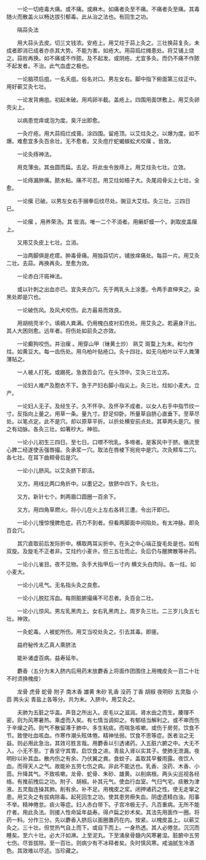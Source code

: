 <!-- { "loadSidebar": true } -->
　　一论一切疮毒大痛。或不痛。或麻木。如痛者灸至不痛。不痛者灸至痛。其毒随火而散盖火以畅达拔引郁毒。此从治之法也。有回生之功。

　　隔蒜灸法

　　用大蒜头去皮。切三文钱浓。安疮上。用艾炷于蒜上灸之。三壮换蒜复灸。未成者即消已成者亦杀其大势。不能为害。如疮大。用蒜捣烂摊患处。将艾铺上烧之。蒜败再换。如不痛或不作脓。及不起发。或阴疮。尤宜多灸。而仍不痛不作脓不起发者。不治。此气血虚之极也。

　　一论脑项后疽。一名夭疽。俗名对口。男左女右。脚中指下俯面第三纹正中。用好蕲艾灸七壮。

　　一论发背痈疽。初起未破。用鸡卵半截。盖疮上。四围用面饼敷上。用艾灸卵壳尖上。

　　以病患觉痒或泡为度。臭汗出即愈。

　　一灸疔疮。用大蒜捣烂成膏。涂四围。留疮顶。以艾炷灸之。以爆为度。如不爆。难愈宜多灸百余壮。无不愈者。又灸痘疔蛇蝎蜈蚣犬咬瘰 。皆效。

　　一论灸痔神法。

　　用克薄虫。其虫圆而扁。去足。将此虫令放痔上。用艾炷灸七壮。立效。

　　一论痔漏肿痛。脓水粘。痛不可忍。用艾炷如梧子大。灸尾闾骨尖上七壮。全愈。

　　一论瘰 已破。以男左女右手搦拳后纹尽处。豌豆大艾炷。灸三壮。三四日已。

　　一论瘰 。用养荣汤。其 皆消。唯一二个不消者。用癞虾蟆一个。剥取皮盖瘰 上。

　　又用艾灸皮上七壮。立消。

　　一治两脚俱是疙瘩。肿毒骨痛。用独蒜切片。铺放痒痛处。每蒜一片。用艾灸二壮。去蒜。再换再灸。至愈为效。

　　一论赤白汗斑神法。

　　或以针刺之出血亦已。宜灸夹白穴。先于两乳头上涂墨。令两手直伸夹之。染黑处即是穴也。

　　一论破伤风。及风犬咬伤。此方最易而效良。

　　用胡桃壳半个。填稠人粪满。仍用槐白皮衬扣伤处。用艾灸之。若遍身汗出。其人大困则愈。远年者。将伤处如前灸之亦效。

　　一论癫狗咬伤。并治瘰 。用穿山甲（锉黄土炒） 熟艾 斑蝥上为末。和匀作炷。如黄豆大。每一齿伤处。用乌柏叶贴疮口。灸十四壮。如无乌柏叶以干人粪薄薄贴之。

　　一人被人打死。或踢死。急救百会穴。在头顶中。艾灸三壮立苏。

　　一论妇人难产及胞衣不下。急于产妇右脚小指尖上。灸三壮。炷如小麦大。立产。

　　一论妇人无子。及经生子。久不怀孕。及怀孕不成者。以女人右手中指节纹一寸。反指向上量之。用草一条。量九寸。舒足仰卧。所量草自脐心直垂下。至草尽处。以笔点定。此不是穴。却以原草平折。以折处横安前点处。其草两头是穴。按之有动脉。各灸三壮。如箸杪大。神验。

　　一论小儿初生三四日。至七日。口噤不吮乳。多啼者。是客风中于脐。循流至心脾二经遂使舌强唇撮。灸承浆一穴。取法在唇棱下宛宛中是穴。次灸颊车二穴。各七壮。在耳下曲颊骨后是穴。

　　一论小儿脐风。以艾灸脐下即活。

　　又方。用线比两口角折中。以墨记之。放脐中四下。灸七壮。

　　又方。新针七个。刺两眉口圆圈一百余下。

　　又方。用四角草燃火。将小儿在火上左右各转三遭。令出汗即已。

　　一论小儿慢惊慢脾危症。药力不到者。但看两脚面中间陷处。有太冲脉。即灸百会穴。

　　其穴直取前后发际折中。横取两耳尖折中。在头之中心端正旋毛处是也。如有双旋。及旋毛不正者非。艾炷约小麦许。但三五壮而止。灸后仍与醒脾散等补药。

　　一论小儿雀目。夜不见物。灸手大指甲后一寸内 横文头白肉际。各一炷。如小麦大。

　　一论小儿吼气。无名指头灸之良愈。

　　一论小儿脱肛泻血。每厕脏腑撮痛不可忍者。灸百会二壮。

　　一论小儿惊风。男左乳黑肉上。女右乳黑肉上。周岁灸三壮。二三岁儿灸五七壮。神效。

　　一灸蛇毒。人被蛇所伤。用艾当咬处灸之。引去其毒。即瘥。

　　益府秘传太乙真人熏脐法

　　能补诸虚百病。益寿延年。

　　麝香（五分为末入脐内后用药末放麝香上将面作团围住上用槐皮灸一百二十壮不时须换槐皮）

　　龙骨 虎骨 蛇骨 附子 南木香 雄黄 朱砂 乳香 没药 丁香 胡椒 夜明砂 五灵脂 小茴 两头尖 青盐上各等分。共为末。入脐中。用艾灸之。

　　夫肺为五脏之华盖。声音之所出入。皮毛以之滋润。肾水由之而生。腠理不密。则为风寒暑热。乘虚而入矣。有七情当调抑之。有郁结当解利之。或不审而伤于辛燥之药。则气不散留滞于肺中。多生粘痰。而喘急咳嗽。或伤于房劳。饮食不节。致使吐血咳血。作寒作潮头眩体倦。精神怯弱。饮食不思等症。医者治之无益。则必用此急治。其效可胜言哉。用麝香以引透诸药。入五脏六腑之中。大无不入。小无不至。丁香坚守其胃。启饮食之进。青盐入肾以实其子。使肺无泄漏。夜明砂以补其血。散内伤之有余。乃伏翼之粪。食蚊子。盖取其早餐雨露。夜饮人血。而得天人之气。故能补五劳七伤之病。非此不能达也。乳香、没药、木香、小茴。升降其气。不致咳嗽。龙骨、蛇骨、朱砂、雄黄。以削病根。两头尖巡视各经络。有推前拽后之功。附子、胡椒。补其元气。使血行血室。气归气宅。痰散为津液。五灵脂连操其肺。削有余。补不足。用槐皮之浆。闭押诸药之性。使无走窜之患。用艾灸之有拔病除毒。起死回生之功。使其患劳瘵失血。阴虚遗精白浊。阳事不举。精神倦怠。痰火等症。妇人赤白带下。子宫冷极无子。凡百重病。无所不能疗者。用此灸法。则接人性命延年益寿。得卢扁之妙术矣。其法先用面作一圈。将药一料。分作三分。先以麝香入脐后以面圈置药在内。按紧。以槐皮盖上。以蕲艾灸之。三十壮。但觉热气自上而下。或自下而上。一身热透。其人必倦怠。沉沉而睡矣。至六十壮。必大汗如淋。上至泥丸。下至涌泉骨髓内风寒暑湿。脏腑中五劳七伤。尽皆拔除。至一百壮。则病少有不冰释者矣。灸时慎风寒。戒油腻生冷酒色。其效难以尽述。当珍藏之。

　　
